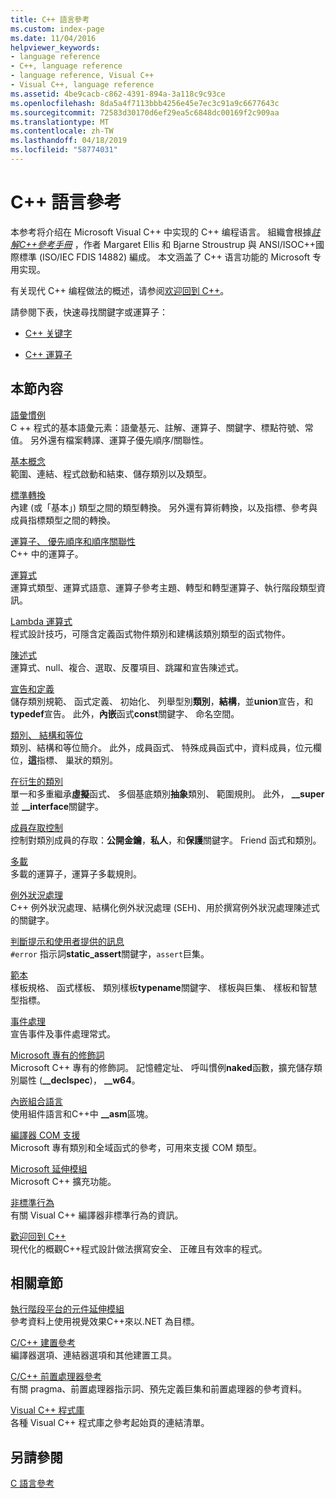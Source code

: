 ```yaml
---
title: C++ 語言參考
ms.custom: index-page
ms.date: 11/04/2016
helpviewer_keywords:
- language reference
- C++, language reference
- language reference, Visual C++
- Visual C++, language reference
ms.assetid: 4be9cacb-c862-4391-894a-3a118c9c93ce
ms.openlocfilehash: 8da5a4f7113bbb4256e45e7ec3c91a9c6677643c
ms.sourcegitcommit: 72583d30170d6ef29ea5c6848dc00169f2c909aa
ms.translationtype: MT
ms.contentlocale: zh-TW
ms.lasthandoff: 04/18/2019
ms.locfileid: "58774031"
---
```

# <a name="c-language-reference"></a>C++ 語言參考

本参考将介绍在 Microsoft Visual C++ 中实现的 C++ 编程语言。 組織會根據[*註解C++參考手冊*](http://www.stroustrup.com/arm.html) ，作者 Margaret Ellis 和 Bjarne Stroustrup 與 ANSI/ISOC++國際標準 (ISO/IEC FDIS 14882) 編成。 本文涵盖了 C++ 语言功能的 Microsoft 专用实现。 

有关现代 C++ 编程做法的概述，请参阅[欢迎回到 C++](welcome-back-to-cpp-modern-cpp.md)。

請參閱下表，快速尋找關鍵字或運算子：

- [C++ 关键字](../cpp/keywords-cpp.md)

- [C++ 運算子](../cpp/cpp-built-in-operators-precedence-and-associativity.md)

## <a name="in-this-section"></a>本節內容

[語彙慣例](../cpp/lexical-conventions.md)<br/>
C ++ 程式的基本語彙元素：語彙基元、註解、運算子、關鍵字、標點符號、常值。 另外還有檔案轉譯、運算子優先順序/關聯性。

[基本概念](../cpp/basic-concepts-cpp.md)<br/>
範圍、連結、程式啟動和結束、儲存類別以及類型。

[標準轉換](../cpp/standard-conversions.md)<br/>
內建 (或「基本」) 類型之間的類型轉換。 另外還有算術轉換，以及指標、參考與成員指標類型之間的轉換。

[運算子、 優先順序和順序關聯性](../cpp/cpp-built-in-operators-precedence-and-associativity.md)<br/>
C++ 中的運算子。

[運算式](../cpp/expressions-cpp.md)<br/>
運算式類型、運算式語意、運算子參考主題、轉型和轉型運算子、執行階段類型資訊。

[Lambda 運算式](../cpp/lambda-expressions-in-cpp.md)<br/>
程式設計技巧，可隱含定義函式物件類別和建構該類別類型的函式物件。

[陳述式](../cpp/statements-cpp.md)<br/>
運算式、null、複合、選取、反覆項目、跳躍和宣告陳述式。

[宣告和定義](declarations-and-definitions-cpp.md)<br/>
儲存類別規範、 函式定義、 初始化、 列舉型別**類別**，**結構**，並**union**宣告，和**typedef**宣告。 此外，**內嵌**函式**const**關鍵字、 命名空間。

[類別、 結構和等位](../cpp/classes-and-structs-cpp.md)<br/>
類別、結構和等位簡介。 此外，成員函式、 特殊成員函式中，資料成員，位元欄位，**這**指標、 巢狀的類別。

[在衍生的類別](../cpp/inheritance-cpp.md)<br/>
單一和多重繼承**虛擬**函式、 多個基底類別**抽象**類別、 範圍規則。 此外， **__super**並 **__interface**關鍵字。

[成員存取控制](../cpp/member-access-control-cpp.md)<br/>
控制對類別成員的存取：**公開金鑰**，**私人**，和**保護**關鍵字。 Friend 函式和類別。

[多載](operator-overloading.md)<br/>
多載的運算子，運算子多載規則。

[例外狀況處理](../cpp/exception-handling-in-visual-cpp.md)<br/>
C++ 例外狀況處理、結構化例外狀況處理 (SEH)、用於撰寫例外狀況處理陳述式的關鍵字。

[判斷提示和使用者提供的訊息](../cpp/assertion-and-user-supplied-messages-cpp.md)<br/>
`#error` 指示詞**static_assert**關鍵字，`assert`巨集。

[範本](../cpp/templates-cpp.md)<br/>
樣板規格、 函式樣板、 類別樣板**typename**關鍵字、 樣板與巨集、 樣板和智慧型指標。

[事件處理](../cpp/event-handling.md)<br/>
宣告事件及事件處理常式。

[Microsoft 專有的修飾詞](../cpp/microsoft-specific-modifiers.md)<br/>
Microsoft C++ 專有的修飾詞。 記憶體定址、 呼叫慣例**naked**函數，擴充儲存類別屬性 (**__declspec**)， **__w64**。

[內嵌組合語言](../assembler/inline/inline-assembler.md)<br/>
使用組件語言和C++中 **__asm**區塊。

[編譯器 COM 支援](../cpp/compiler-com-support.md)<br/>
Microsoft 專有類別和全域函式的參考，可用來支援 COM 類型。

[Microsoft 延伸模組](../cpp/microsoft-extensions.md)<br/>
Microsoft C++ 擴充功能。

[非標準行為](../cpp/nonstandard-behavior.md)<br/>
有關 Visual C++ 編譯器非標準行為的資訊。

[歡迎回到 C++](welcome-back-to-cpp-modern-cpp.md)<br/>
現代化的概觀C++程式設計做法撰寫安全、 正確且有效率的程式。

## <a name="related-sections"></a>相關章節

[執行階段平台的元件延伸模組](../extensions/component-extensions-for-runtime-platforms.md)<br/>
參考資料上使用視覺效果C++來以.NET 為目標。

[C/C++ 建置參考](../build/reference/c-cpp-building-reference.md)<br/>
編譯器選項、連結器選項和其他建置工具。

[C/C++ 前置處理器參考](../preprocessor/c-cpp-preprocessor-reference.md)<br/>
有關 pragma、前置處理器指示詞、預先定義巨集和前置處理器的參考資料。

[Visual C++ 程式庫](../standard-library/cpp-standard-library-reference.md)<br/>
各種 Visual C++ 程式庫之參考起始頁的連結清單。

## <a name="see-also"></a>另請參閱

[C 語言參考](../c-language/c-language-reference.md)
